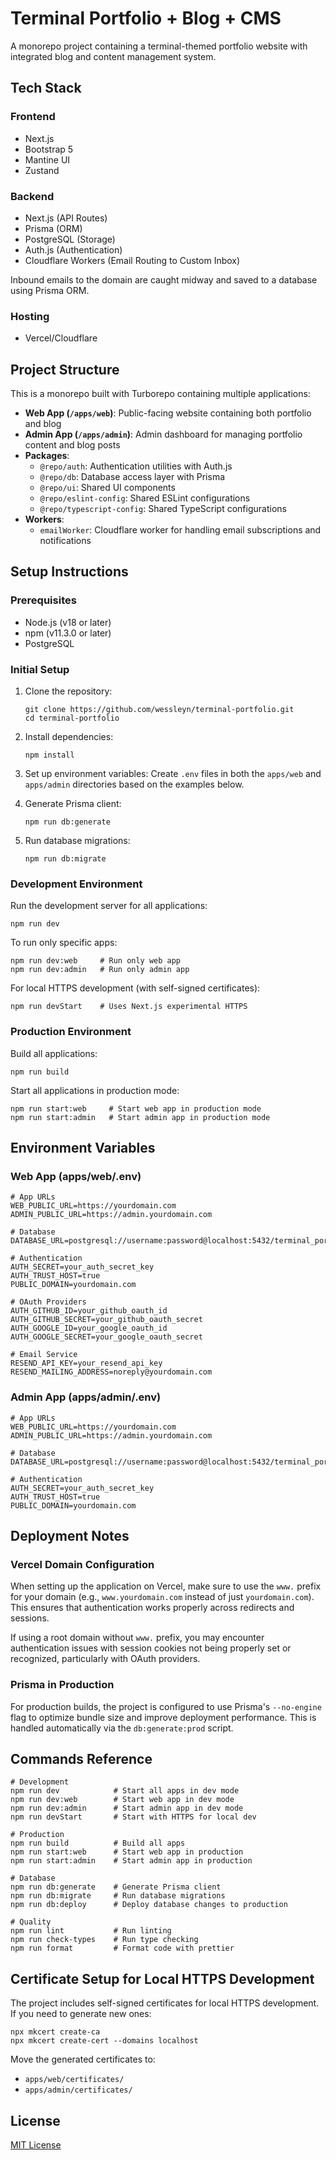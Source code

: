 # Terminal Portfolio + Blog + CMS

A monorepo project containing a terminal-themed portfolio website with integrated blog and content management system.

## Tech Stack

### Frontend

- Next.js
- Bootstrap 5
- Mantine UI
- Zustand

### Backend

- Next.js (API Routes)
- Prisma (ORM)
- PostgreSQL (Storage)
- Auth.js (Authentication)
- Cloudflare Workers (Email Routing to Custom Inbox)

Inbound emails to the domain are caught midway and saved to a database using Prisma ORM.

### Hosting

- Vercel/Cloudflare

## Project Structure

This is a monorepo built with Turborepo containing multiple applications:

- **Web App (`/apps/web`)**: Public-facing website containing both portfolio and blog
- **Admin App (`/apps/admin`)**: Admin dashboard for managing portfolio content and blog posts
- **Packages**:
  - `@repo/auth`: Authentication utilities with Auth.js
  - `@repo/db`: Database access layer with Prisma
  - `@repo/ui`: Shared UI components
  - `@repo/eslint-config`: Shared ESLint configurations
  - `@repo/typescript-config`: Shared TypeScript configurations
- **Workers**:
  - `emailWorker`: Cloudflare worker for handling email subscriptions and notifications

## Setup Instructions

### Prerequisites

- Node.js (v18 or later)
- npm (v11.3.0 or later)
- PostgreSQL

### Initial Setup

1. Clone the repository:

   ```
   git clone https://github.com/wessleyn/terminal-portfolio.git
   cd terminal-portfolio
   ```

2. Install dependencies:

   ```
   npm install
   ```

3. Set up environment variables:
   Create `.env` files in both the `apps/web` and `apps/admin` directories based on the examples below.

4. Generate Prisma client:

   ```
   npm run db:generate
   ```

5. Run database migrations:
   ```
   npm run db:migrate
   ```

### Development Environment

Run the development server for all applications:

```
npm run dev
```

To run only specific apps:

```
npm run dev:web     # Run only web app
npm run dev:admin   # Run only admin app
```

For local HTTPS development (with self-signed certificates):

```
npm run devStart    # Uses Next.js experimental HTTPS
```

### Production Environment

Build all applications:

```
npm run build
```

Start all applications in production mode:

```
npm run start:web     # Start web app in production mode
npm run start:admin   # Start admin app in production mode
```

## Environment Variables

### Web App (apps/web/.env)

```
# App URLs
WEB_PUBLIC_URL=https://yourdomain.com
ADMIN_PUBLIC_URL=https://admin.yourdomain.com

# Database
DATABASE_URL=postgresql://username:password@localhost:5432/terminal_portfolio

# Authentication
AUTH_SECRET=your_auth_secret_key
AUTH_TRUST_HOST=true
PUBLIC_DOMAIN=yourdomain.com

# OAuth Providers
AUTH_GITHUB_ID=your_github_oauth_id
AUTH_GITHUB_SECRET=your_github_oauth_secret
AUTH_GOOGLE_ID=your_google_oauth_id
AUTH_GOOGLE_SECRET=your_google_oauth_secret

# Email Service
RESEND_API_KEY=your_resend_api_key
RESEND_MAILING_ADDRESS=noreply@yourdomain.com
```

### Admin App (apps/admin/.env)

```
# App URLs
WEB_PUBLIC_URL=https://yourdomain.com
ADMIN_PUBLIC_URL=https://admin.yourdomain.com

# Database
DATABASE_URL=postgresql://username:password@localhost:5432/terminal_portfolio

# Authentication
AUTH_SECRET=your_auth_secret_key
AUTH_TRUST_HOST=true
PUBLIC_DOMAIN=yourdomain.com
```

## Deployment Notes

### Vercel Domain Configuration

When setting up the application on Vercel, make sure to use the `www.` prefix for your domain (e.g., `www.yourdomain.com` instead of just `yourdomain.com`). This ensures that authentication works properly across redirects and sessions.

If using a root domain without `www.` prefix, you may encounter authentication issues with session cookies not being properly set or recognized, particularly with OAuth providers.

### Prisma in Production

For production builds, the project is configured to use Prisma's `--no-engine` flag to optimize bundle size and improve deployment performance. This is handled automatically via the `db:generate:prod` script.

## Commands Reference

```
# Development
npm run dev            # Start all apps in dev mode
npm run dev:web        # Start web app in dev mode
npm run dev:admin      # Start admin app in dev mode
npm run devStart       # Start with HTTPS for local dev

# Production
npm run build          # Build all apps
npm run start:web      # Start web app in production
npm run start:admin    # Start admin app in production

# Database
npm run db:generate    # Generate Prisma client
npm run db:migrate     # Run database migrations
npm run db:deploy      # Deploy database changes to production

# Quality
npm run lint           # Run linting
npm run check-types    # Run type checking
npm run format         # Format code with prettier
```

## Certificate Setup for Local HTTPS Development

The project includes self-signed certificates for local HTTPS development. If you need to generate new ones:

```
npx mkcert create-ca
npx mkcert create-cert --domains localhost
```

Move the generated certificates to:

- `apps/web/certificates/`
- `apps/admin/certificates/`

## License

[MIT License](LICENSE)
